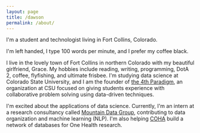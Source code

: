```yaml
---
layout: page
title: /dawson
permalink: /about/
---
```


I'm a student and technologist living in Fort Collins, Colorado.&nbsp;

I'm left handed, I type 100 words per minute, and I prefer my coffee black.&nbsp;

I live in the lovely town of Fort Collins in northern Colorado with my beautiful girlfriend, Grace. My hobbies include reading, writing, programming, DotA 2, coffee, flyfishing, and ultimate frisbee. I'm studying data science at Colorado State University, and I am the founder of [the 4th Paradigm](http://www.the4thparadigm.com), an organization at CSU focused on giving students experience with collaborative problem solving using data-driven techniques.&nbsp;

I'm excited about the applications of data science. Currently, I'm an intern at a research consultancy called [Mountain Data Group](http://www.mountaindatagroup.com), contributing to data organization and machine learning (NLP). I'm also helping [COHA](http://www.ctsaonehealthalliance.org) build a network of databases for One Health research.&nbsp;
